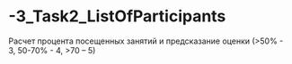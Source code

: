# -3_Task2_ListOfParticipants
Расчет процента посещенных занятий и предсказание оценки (>50% - 3, 50-70% - 4, >70 – 5)
